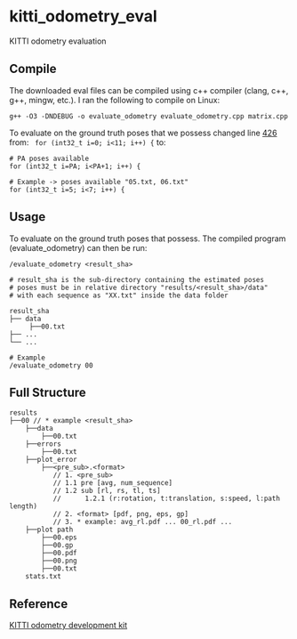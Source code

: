 # kitti_odometry_eval
KITTI odometry evaluation

## Compile
The downloaded eval files can be compiled using c++ compiler (clang, c++, g++, mingw, etc.). I ran the following to compile on Linux:
```
g++ -O3 -DNDEBUG -o evaluate_odometry evaluate_odometry.cpp matrix.cpp
```

To evaluate on the ground truth poses that we possess changed line [426](https://github.com/cristianrubioa/kitti_odometry_eval/blob/main/cpp/evaluate_odometry.cpp#L426) from:
``` for (int32_t i=0; i<11; i++) {```
to:
```
# PA poses available
for (int32_t i=PA; i<PA+1; i++) {

# Example -> poses available "05.txt, 06.txt"
for (int32_t i=5; i<7; i++) {
```

## Usage
To evaluate on the ground truth poses that possess. The compiled program (evaluate_odometry) can then be run:
```
/evaluate_odometry <result_sha>

# result_sha is the sub-directory containing the estimated poses
# poses must be in relative directory "results/<result_sha>/data"
# with each sequence as "XX.txt" inside the data folder

result_sha
├── data
     ├──00.txt
├── ...
└── ...

# Example
/evaluate_odometry 00
```

## Full Structure

```
results
├──00 // * example <result_sha> 
    ├──data
        ├──00.txt
    ├──errors                   
        ├──00.txt
    ├──plot_error               
        ├──<pre_sub>.<format>      
           // 1. <pre_sub> 
           // 1.1 pre [avg, num_sequence] 
           // 1.2 sub [rl, rs, tl, ts] 
           //      1.2.1 (r:rotation, t:translation, s:speed, l:path length)
           // 2. <format> [pdf, png, eps, gp]
           // 3. * example: avg_rl.pdf ... 00_rl.pdf ...                        
    ├──plot path                                      
        ├──00.eps
        ├──00.gp
        ├──00.pdf
        ├──00.png
        ├──00.txt
    stats.txt                  
```  


## Reference
[KITTI odometry development kit](http://www.cvlibs.net/datasets/kitti/eval_odometry.php)
